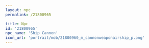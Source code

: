 ```yaml
---
layout: npc
permalink: /21800965

title: Npc
id: '21800965'
npc_name: 'Ship Cannon'
icon_url: 'portrait/mob/21800960_m_cannonweaponairship_p.png'
---
```

